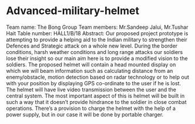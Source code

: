 # Advanced-military-helmet
Team name: The Bong Group
Team members: Mr.Sandeep Jalui, Mr.Tushar Hait
Table number: HALL1/B/18
Abstract:   Our proposed project prototype is attempting to provide a helping aid to the Indian military to strengthen their Defences and Strategic attack on a whole new level. During the border conditions, harsh weather conditions and long range attacks our soldiers lose their insight so our main aim here is to provide a modified vision to the soldiers. The proposed helmet will contain a head mounted display on which we will beam information such as calculating distance from an enemy/obstacle, motion detection based on radar technology or to help out with your position by displaying GPS co-ordinate to the user if he is lost. The helmet will have live video transmission between the user and the central system. The most important aspect of this is helmet will be built in such a way that it doesn’t provide hindrance to the soldier in close combat operations. There’s a provision to charge the helmet with the help of a power supply, but in our case it will be done by portable charger.
